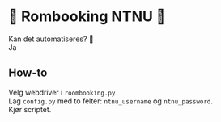 # 🚀 Rombooking NTNU 🚀
Kan det automatiseres? 🔨  
Ja

## How-to ##
Velg webdriver i `roombooking.py`  
Lag `config.py` med to felter: `ntnu_username` og `ntnu_password`.  
Kjør scriptet.
